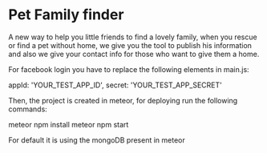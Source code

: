 # Pet Family finder

A new way to help you little friends to find a lovely family, when you rescue or find a pet without home, we give you the tool to publish his information and also we give your contact info for those who want to give them a home.

For facebook login you have to replace the following elements in main.js:

appId: 'YOUR_TEST_APP_ID',
secret: 'YOUR_TEST_APP_SECRET'

Then, the project is created in meteor, for deploying run the following commands:

meteor npm install
meteor npm start

For default it is using the mongoDB present in meteor
